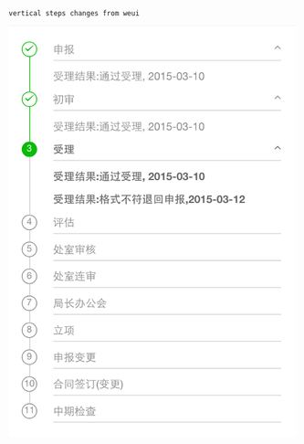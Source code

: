```
vertical steps changes from weui 
```
![](https://github.com/NexusLee/vue-step/blob/master/screenshot/E3341B94-DFCA-4BB7-9FCC-2FEFA33097D7.png)
